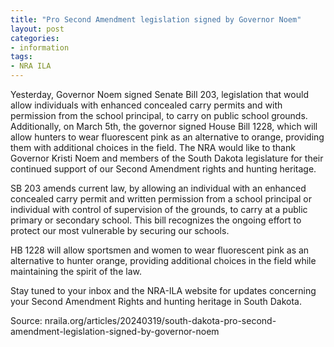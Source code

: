 ```yaml
---
title: "Pro Second Amendment legislation signed by Governor Noem"
layout: post
categories:
- information
tags:
- NRA ILA
---
```


Yesterday, Governor Noem signed Senate Bill 203, legislation that would allow individuals with enhanced concealed carry permits and with permission from the school principal, to carry on public school grounds. Additionally, on March 5th, the governor signed House Bill 1228, which will allow hunters to wear fluorescent pink as an alternative to orange, providing them with additional choices in the field. The NRA would like to thank Governor Kristi Noem and members of the South Dakota legislature for their continued support of our Second Amendment rights and hunting heritage.

SB 203 amends current law, by allowing an individual with an enhanced concealed carry permit and written permission from a school principal or individual with control of supervision of the grounds, to carry at a public primary or secondary school. This bill recognizes the ongoing effort to protect our most vulnerable by securing our schools.

HB 1228 will allow sportsmen and women to wear fluorescent pink as an alternative to hunter orange, providing additional choices in the field while maintaining the spirit of the law.

Stay tuned to your inbox and the NRA-ILA website for updates concerning your Second Amendment Rights and hunting heritage in South Dakota.

Source: nraila.org/articles/20240319/south-dakota-pro-second-amendment-legislation-signed-by-governor-noem
